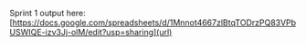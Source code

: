 Sprint 1 output here: [https://docs.google.com/spreadsheets/d/1Mnnot4667zlBtqTODrzPQ83VPbUSWIQE-izv3Jj-olM/edit?usp=sharing](url)
